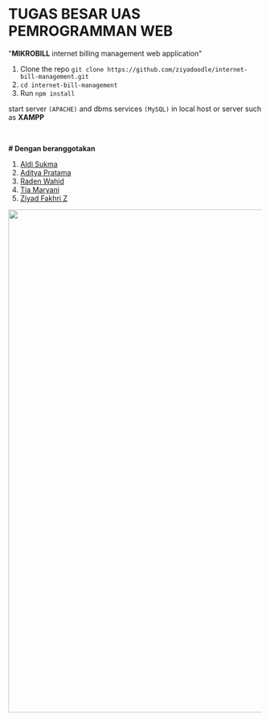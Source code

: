 # TUGAS BESAR UAS PEMROGRAMMAN WEB

"**MIKROBILL** internet billing management web application" 

1. Clone the repo `git clone https://github.com/ziyadoodle/internet-bill-management.git`
2. `cd internet-bill-management`
3. Run `npm install`

start server `(APACHE)` and dbms services `(MySQL)` in local host or server such as **XAMPP**

<br>

**# Dengan beranggotakan**
1. <a href="https://github.com/villain10" target="_blank">Aldi Sukma</a>
2. <a href="https://github.com/Adittyapn" target="_blank">Aditya Pratama</a>
3. <a href="https://github.com/radenwahid" target="_blank">Raden Wahid</a>
4. <a href="https://github.com/tyayaaa" target="_blank">Tia Maryani</a>
5. <a href="https://github.com/ziyadoodle" target="_blank">Ziyad Fakhri Z</a>

<img src="https://media.discordapp.net/attachments/1069224418938728488/1134122481930748025/preview.png" width="1000" />
